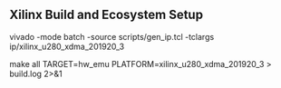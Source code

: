 ## Xilinx Build and Ecosystem Setup

vivado -mode batch -source scripts/gen_ip.tcl -tclargs ip/xilinx_u280_xdma_201920_3

make all TARGET=hw_emu PLATFORM=xilinx_u280_xdma_201920_3 > build.log 2>&1